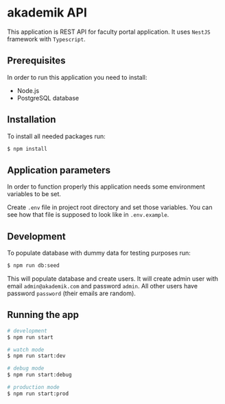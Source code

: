 # akademik API

This application is REST API for faculty portal application.
It uses `NestJS` framework with `Typescript`.

## Prerequisites

In order to run this application you need to install:
- Node.js
- PostgreSQL database

## Installation

To install all needed packages run:
```bash
$ npm install
```

## Application parameters

In order to function properly this application needs some environment variables to be set.

Create `.env` file in project root directory and set those variables.
You can see how that file is supposed to look like in `.env.example`.

## Development

To populate database with dummy data for testing purposes run:
```bash
$ npm run db:seed
```

This will populate database and create users.
It will create admin user with email `admin@akademik.com` and password `admin`.
All other users have password `password` (their emails are random).

## Running the app

```bash
# development
$ npm run start

# watch mode
$ npm run start:dev

# debug mode
$ npm run start:debug

# production mode
$ npm run start:prod
```